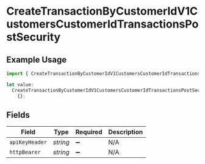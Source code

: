 # CreateTransactionByCustomerIdV1CustomersCustomerIdTransactionsPostSecurity

## Example Usage

```typescript
import { CreateTransactionByCustomerIdV1CustomersCustomerIdTransactionsPostSecurity } from "@kintsugi-tax/tax-platform-sdk/models/operations";

let value:
  CreateTransactionByCustomerIdV1CustomersCustomerIdTransactionsPostSecurity =
    {};
```

## Fields

| Field              | Type               | Required           | Description        |
| ------------------ | ------------------ | ------------------ | ------------------ |
| `apiKeyHeader`     | *string*           | :heavy_minus_sign: | N/A                |
| `httpBearer`       | *string*           | :heavy_minus_sign: | N/A                |